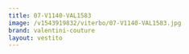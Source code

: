 ```yaml
---
title: 07-V1140-VAL1583
image: /v1543919832/viterbo/07-V1140-VAL1583.jpg
brand: valentini-couture
layout: vestito
---
```

